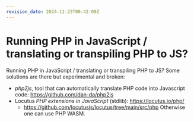 ```yaml
---
revision_date: 2024-11-23T00:42:09Z
---
```

# Running PHP in JavaScript / translating or transpiling PHP to JS?
Running PHP in JavaScript / translating or transpiling PHP to JS?
Some solutions are there but experimental and broken:
* *php2js*, tool that can automatically translate PHP code into Javascript code: https://github.com/dan-da/php2js
* Locutus *PHP extensions in JavaScript* (stdlib): https://locutus.io/php/
  * https://github.com/locutusjs/locutus/tree/main/src/php
Otherwise one can use PHP WASM.